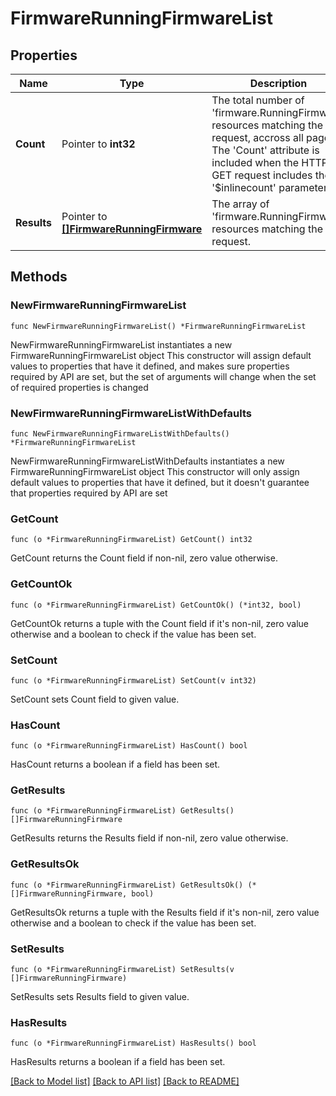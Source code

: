 # FirmwareRunningFirmwareList

## Properties

Name | Type | Description | Notes
------------ | ------------- | ------------- | -------------
**Count** | Pointer to **int32** | The total number of &#39;firmware.RunningFirmware&#39; resources matching the request, accross all pages. The &#39;Count&#39; attribute is included when the HTTP GET request includes the &#39;$inlinecount&#39; parameter. | [optional] 
**Results** | Pointer to [**[]FirmwareRunningFirmware**](firmware.RunningFirmware.md) | The array of &#39;firmware.RunningFirmware&#39; resources matching the request. | [optional] 

## Methods

### NewFirmwareRunningFirmwareList

`func NewFirmwareRunningFirmwareList() *FirmwareRunningFirmwareList`

NewFirmwareRunningFirmwareList instantiates a new FirmwareRunningFirmwareList object
This constructor will assign default values to properties that have it defined,
and makes sure properties required by API are set, but the set of arguments
will change when the set of required properties is changed

### NewFirmwareRunningFirmwareListWithDefaults

`func NewFirmwareRunningFirmwareListWithDefaults() *FirmwareRunningFirmwareList`

NewFirmwareRunningFirmwareListWithDefaults instantiates a new FirmwareRunningFirmwareList object
This constructor will only assign default values to properties that have it defined,
but it doesn't guarantee that properties required by API are set

### GetCount

`func (o *FirmwareRunningFirmwareList) GetCount() int32`

GetCount returns the Count field if non-nil, zero value otherwise.

### GetCountOk

`func (o *FirmwareRunningFirmwareList) GetCountOk() (*int32, bool)`

GetCountOk returns a tuple with the Count field if it's non-nil, zero value otherwise
and a boolean to check if the value has been set.

### SetCount

`func (o *FirmwareRunningFirmwareList) SetCount(v int32)`

SetCount sets Count field to given value.

### HasCount

`func (o *FirmwareRunningFirmwareList) HasCount() bool`

HasCount returns a boolean if a field has been set.

### GetResults

`func (o *FirmwareRunningFirmwareList) GetResults() []FirmwareRunningFirmware`

GetResults returns the Results field if non-nil, zero value otherwise.

### GetResultsOk

`func (o *FirmwareRunningFirmwareList) GetResultsOk() (*[]FirmwareRunningFirmware, bool)`

GetResultsOk returns a tuple with the Results field if it's non-nil, zero value otherwise
and a boolean to check if the value has been set.

### SetResults

`func (o *FirmwareRunningFirmwareList) SetResults(v []FirmwareRunningFirmware)`

SetResults sets Results field to given value.

### HasResults

`func (o *FirmwareRunningFirmwareList) HasResults() bool`

HasResults returns a boolean if a field has been set.


[[Back to Model list]](../README.md#documentation-for-models) [[Back to API list]](../README.md#documentation-for-api-endpoints) [[Back to README]](../README.md)


